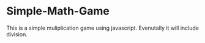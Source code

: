 # Simple-Math-Game

This is a simple muliplication game using javascript. Evenutally it will include division.
